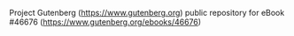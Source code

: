 Project Gutenberg (https://www.gutenberg.org) public repository for eBook #46676 (https://www.gutenberg.org/ebooks/46676)
